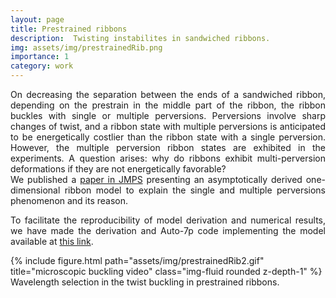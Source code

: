 ```yaml
---
layout: page
title: Prestrained ribbons
description:  Twisting instabilites in sandwiched ribbons.
img: assets/img/prestrainedRib.png
importance: 1
category: work
---
```

<div style="text-align: justify"> 
On decreasing the separation between the ends of a sandwiched ribbon, depending on the prestrain in the middle part of the ribbon, the ribbon buckles with single or multiple perversions. Perversions involve sharp changes of twist, and a ribbon state with multiple perversions is anticipated to be energetically costlier than the ribbon state with a single perversion. However, the multiple perversion ribbon states are exhibited in the experiments. A question arises: why do ribbons exhibit multi-perversion deformations if they are not energetically favorable?
</div>

<div style="text-align: justify">
We published a <a href='https://doi.org/10.1016/j.jmps.2024.106005'>paper in JMPS</a> presenting an asymptotically derived one-dimensional ribbon model to explain the single and multiple perversions phenomenon and its reason.

To facilitate the reproducibility of model derivation and numerical results, we have made the derivation and Auto-7p code implementing the model available at <a href='https://archive.softwareheritage.org/browse/origin/directory/?origin_url=https://github.com/arunkmaar/PrestrainedRibbons2024Paper'>this link</a>. </div>

<p align="center">
<div class="row">
    <div class="col-sm mt-3 mt-md-0">
        {% include figure.html path="assets/img/prestrainedRib2.gif" title="microscopic buckling video" class="img-fluid rounded z-depth-1" %}
    </div>
</div>
<div class="caption">
    Wavelength selection in the twist buckling in prestrained ribbons. 
</div>
</p>









